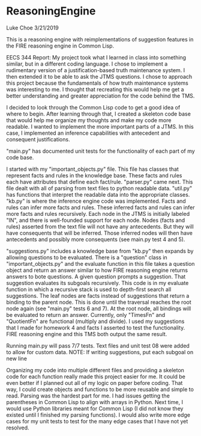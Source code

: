# ReasoningEngine

Luke Choe
3/21/2019

This is a reasoning engine with reimplementations of suggestion features in
the FIRE reasoning engine in Common Lisp.


EECS 344 Report:
My project took what I learned in class into something similar, but in a
different coding language. I chose to implement a rudimentary version of a
justification-based truth maintenance system. I then extended it to be able to
ask the JTMS questions. I chose to approach this project because the
fundamentals of how truth maintenance systems was interesting to me. I thought
that recreating this would help me get a better understanding and greater
appreciation for the code behind the TMS.

I decided to look through the Common Lisp code to get a good idea of where to
begin. After learning through that, I created a skeleton code base that would
help me organize my thoughts and make my code more readable. I wanted to
implement the more important parts of a JTMS. In this case, I implemented an
inference capabilities with antecedent and consequent justifications.

"main.py" has documented unit tests for the functionality of each part of my
code base.

I started with my "important_objects.py" file. This file has classes that
represent facts and rules in the knowledge base. These facts and rules each
have attributes that define each fact/rule. "parser.py" came next. This file
dealt with all of parsing from text files to python readable data. "util.py"
has functions that interpret the readable data into the appropriate classes.
"kb.py" is where the inference engine code was implemented. Facts and rules
can infer more facts and rules. These inferred facts and rules can infer more
facts and rules recursively. Each node in the JTMS is initially labeled "IN",
and there is well-founded support for each node. Nodes (facts and rules)
asserted from the text file will not have any antecedents. But they will have
consequents that will be inferred. Those inferred nodes will then have
antecedents and possibly more consequents (see main.py test 4 and 5).

"suggestions.py" includes a knowledge base from "kb.py" then expands by allowing
questions to be evaluated. There is a "question" class in "important_objects.py"
and the evaluate function in this file takes a question object and return an
answer similar to how FIRE reasoning engine returns answers to bote questions.
A given question prompts a suggestion. That suggestion evaluates its subgoals
recursively. This code is in my evaluate function in which a recursive stack
is used to depth-first search all suggestions. The leaf nodes are facts instead
of suggestions that return a binding to the parent node. This is done until the
traversal reaches the root node again (see "main.py" tests 6 and 7). At the root
node, all bindings will be evaluated to return an answer. Currently, only
"TimesFn" and "QuotientFn" are functional (multiply and divide). I used my
suggestions that I made for homework 4 and facts I asserted to test the
functionality. FIRE reasoning engine and this TMS both output the same result.

Running main.py will pass 7/7 tests. Text files and unit test 08 were added to
allow for custom data.
NOTE: If writing suggestions, put each subgoal on new line

Organizing my code into multiple different files and providing a skeleton code
for each function really made this project easier for me. It could be even
better if I planned out all of my logic on paper before coding. That way, I
could create objects and functions to be more reusable and simple to read.
Parsing was the hardest part for me. I had issues getting the parentheses in
Common Lisp to align with arrays in Python. Next time, I would use Python
libraries meant for Common Lisp (I did not know they existed until I finished
my parsing functions). I would also write more edge cases for my unit tests to
test for the many edge cases that I have not yet resolved.
